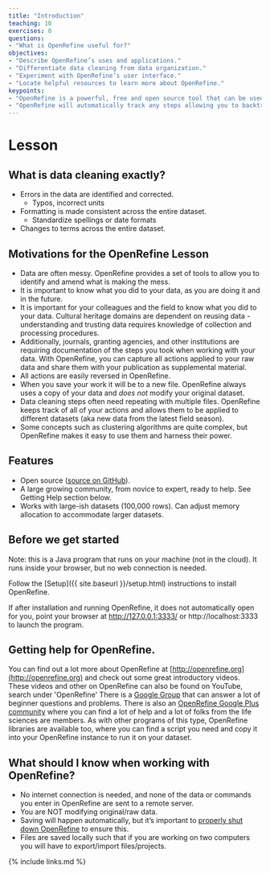 ```yaml
---
title: "Introduction"
teaching: 10
exercises: 0
questions:
- "What is OpenRefine useful for?"
objectives:
- "Describe OpenRefine’s uses and applications."
- "Differentiate data cleaning from data organization."
- "Experiment with OpenRefine’s user interface."
- "Locate helpful resources to learn more about OpenRefine."
keypoints:
- "OpenRefine is a powerful, free and open source tool that can be used for data cleaning."
- "OpenRefine will automatically track any steps allowing you to backtrack as needed and providing a record of all work done"
---
```


# Lesson

## What is data cleaning exactly?

* Errors in the data are identified and corrected.
  * Typos, incorrect units
* Formatting is made consistent across the entire dataset.
  * Standardize spellings or date formats
* Changes to terms across the entire dataset.


## Motivations for the OpenRefine Lesson

* Data are often messy. OpenRefine provides a set of tools to allow you to identify and amend what is making the mess.
* It is important to know what you did to your data, as you are doing it and in the future.
*  It is important for your colleagues and the field to know what you did to your data. Cultural heritage domains are dependent on reusing data - understanding and trusting data requires knowledge of collection and processing procedures.
* Additionally, journals, granting agencies, and other institutions are requiring documentation of the steps you took when working with your data. With OpenRefine, you can capture all actions applied to your raw data and share them with your publication as supplemental material.
* All actions are easily reversed in OpenRefine.
* When you save your work it will be to a new file. OpenRefine always uses a copy of your data and _does not_ modify your original dataset.
* Data cleaning steps often need repeating with multiple files. OpenRefine keeps track of all of your actions and allows them to be applied to different datasets (aka new data from the latest field season).
* Some concepts such as clustering algorithms are quite complex, but OpenRefine makes it easy to use them and harness their power.

## Features

* Open source ([source on GitHub](https://github.com/OpenRefine/OpenRefine)).
* A large growing community, from novice to expert, ready to help. See Getting
  Help section below.
* Works with large-ish datasets (100,000 rows). Can adjust memory allocation to
  accommodate larger datasets.

## Before we get started

Note: this is a Java program that runs on your machine (not in the cloud). It runs inside your browser, but no web connection is needed.

Follow the [Setup]({{ site.baseurl }}/setup.html) instructions to install OpenRefine.

If after installation and running OpenRefine, it does not automatically open for you, point your browser at http://127.0.0.1:3333/ or http://localhost:3333 to launch the program.


## Getting help for OpenRefine.

You can find out a lot more about OpenRefine at [http://openrefine.org](http://openrefine.org) and check out some great introductory videos. These videos and other on OpenRefine can also be found on YouTube, search under 'OpenRefine' There is a [Google Group](https://groups.google.com/forum/?hl=en#!forum/openrefine) that can answer a lot of beginner questions and problems. There is also an [OpenRefine Google Plus community](https://plus.google.com/communities/117280693504889048168) where you can find a lot of help and a lot of folks from the life sciences are members. As with other programs of this type, OpenRefine libraries are available too, where you can find a script you need and copy it into your OpenRefine instance to run it on your dataset.

## What should I know when working with OpenRefine?

* No internet connection is needed, and none of the data or commands you enter in OpenRefine are sent to a remote server.
* You are NOT modifying original/raw data.
* Saving will happen automatically, but it’s important to [properly shut down OpenRefine](https://github.com/OpenRefine/OpenRefine/wiki/Installation-Instructions) to ensure this.
* Files are saved locally such that if you are working on two computers you will have to export/import files/projects.

{% include links.md %}
